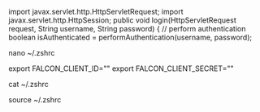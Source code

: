 import javax.servlet.http.HttpServletRequest;
import javax.servlet.http.HttpSession;
public void login(HttpServletRequest request, String username, String password) {
  // perform authentication
  boolean isAuthenticated = performAuthentication(username, password);


nano ~/.zshrc

export FALCON_CLIENT_ID=""
export FALCON_CLIENT_SECRET=""

cat ~/.zshrc

source ~/.zshrc
